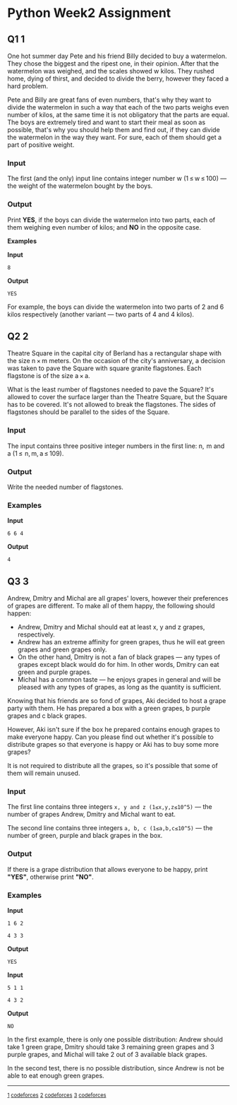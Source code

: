 # Python Week2 Assignment
## Q1 <a name="FN1">1</a>
One hot summer day Pete and his friend Billy decided to buy a watermelon. They chose the biggest and the ripest one, in their opinion. After that the watermelon was weighed, and the scales showed w kilos. They rushed home, dying of thirst, and decided to divide the berry, however they faced a hard problem.

Pete and Billy are great fans of even numbers, that's why they want to divide the watermelon in such a way that each of the two parts weighs even number of kilos, at the same time it is not obligatory that the parts are equal. The boys are extremely tired and want to start their meal as soon as possible, that's why you should help them and find out, if they can divide the watermelon in the way they want. For sure, each of them should get a part of positive weight.

### Input
The first (and the only) input line contains integer number w (1 ≤ w ≤ 100) — the weight of the watermelon bought by the boys.
### Output
Print **YES**, if the boys can divide the watermelon into two parts, each of them weighing even number of kilos; and **NO** in the opposite case.

**Examples**

__Input__

`8`

__Output__

`YES`

For example, the boys can divide the watermelon into two parts of 2 and 6 kilos respectively (another variant — two parts of 4 and 4 kilos).

## Q2 <a name="FN2">2</a>
Theatre Square in the capital city of Berland has a rectangular shape with the size n × m meters. On the occasion of the city's anniversary, a decision was taken to pave the Square with square granite flagstones. Each flagstone is of the size a × a.

What is the least number of flagstones needed to pave the Square? It's allowed to cover the surface larger than the Theatre Square, but the Square has to be covered. It's not allowed to break the flagstones. The sides of flagstones should be parallel to the sides of the Square.

### Input
The input contains three positive integer numbers in the first line: n,  m and a (1 ≤  n, m, a ≤ 109).
### Output
Write the needed number of flagstones.
### Examples
__Input__

`6 6 4`

__Output__

`4`

## Q3 <a name="FN3">3</a>

Andrew, Dmitry and Michal are all grapes' lovers, however their preferences of grapes are different. To make all of them happy, the following should happen:

+ Andrew, Dmitry and Michal should eat at least x, y and z grapes, respectively.
+ Andrew has an extreme affinity for green grapes, thus he will eat green grapes and green grapes only.
+ On the other hand, Dmitry is not a fan of black grapes — any types of grapes except black would do for him. In other words, Dmitry can eat green and purple grapes.
+ Michal has a common taste — he enjoys grapes in general and will be pleased with any types of grapes, as long as the quantity is sufficient.

Knowing that his friends are so fond of grapes, Aki decided to host a grape party with them. He has prepared a box with a green grapes, b purple grapes and c black grapes.

However, Aki isn't sure if the box he prepared contains enough grapes to make everyone happy. Can you please find out whether it's possible to distribute grapes so that everyone is happy or Aki has to buy some more grapes?

It is not required to distribute all the grapes, so it's possible that some of them will remain unused.
### Input
The first line contains three integers 
`x, y and z (1≤x,y,z≤10^5)` — the number of grapes Andrew, Dmitry and Michal want to eat.

The second line contains three integers `a, b, c (1≤a,b,c≤10^5)` — the number of green, purple and black grapes in the box.
### Output
If there is a grape distribution that allows everyone to be happy, print **"YES"**, otherwise print **"NO"**.
### Examples
__Input__

`1 6 2`

`4 3 3`

__Output__

`YES`

__Input__

`5 1 1`

`4 3 2`

__Output__

`NO`

In the first example, there is only one possible distribution:
Andrew should take 1 green grape, Dmitry should take 3 remaining green grapes and 3 purple grapes, and Michal will take 2 out of 3 available black grapes.

In the second test, there is no possible distribution, since Andrew is not be able to eat enough green grapes.

***
<sup>[1](#FN1) [codeforces](http://codeforces.com/problemset/problem/4/A)</sup>
<sup>[2](#FN2) [codeforces](http://codeforces.com/problemset/problem/1/A)</sup>
<sup>[3](#FN3) [codeforces](http://codeforces.com/problemset/problem/1114/A)</sup>